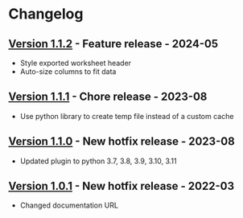 # Changelog

## [Version 1.1.2](https://github.com/dataiku/dss-plugin-multisheet-excel-export/releases/tag/v1.1.2) - Feature release - 2024-05
- Style exported worksheet header
- Auto-size columns to fit data

## [Version 1.1.1](https://github.com/dataiku/dss-plugin-multisheet-excel-export/releases/tag/v1.1.0) - Chore release - 2023-08
- Use python library to create temp file instead of a custom cache

## [Version 1.1.0](https://github.com/dataiku/dss-plugin-multisheet-excel-export/releases/tag/v1.1.0) - New hotfix release - 2023-08
- Updated plugin to python 3.7, 3.8, 3.9, 3.10, 3.11

## [Version 1.0.1](https://github.com/dataiku/dss-plugin-multisheet-excel-export/releases/tag/v1.0.1) - New hotfix release - 2022-03
- Changed documentation URL
